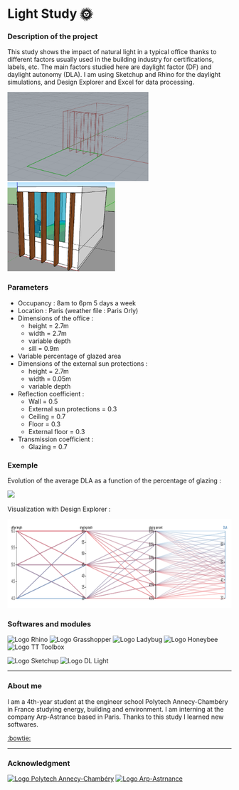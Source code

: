 # Light Study :sun_with_face:

### Description of the project

This study shows the impact of natural light in a typical office thanks to different factors usually used in the building industry for certifications, labels, etc. The main factors studied here are daylight factor (DF) and daylight autonomy (DLA). I am using Sketchup and Rhino for the daylight simulations, and Design Explorer and Excel for data processing.

<img src="Rhino Files/photos/office exemple 1.PNG" height="200"/> <img src="Sketchup%20files/Bureau%204%2C5m/Bureau%204%2C5m%20-%2040%25%20-%2030cm/cas%201.PNG" height="200"/> 

### Parameters

- Occupancy : 8am to 6pm 5 days a week
- Location : Paris (weather file : Paris Orly)
- Dimensions of the office : 
     - height = 2.7m
     - width = 2.7m
     - variable depth
     - sill = 0.9m
-	Variable percentage of glazed area 
- Dimensions of the external sun protections :
     - height = 2.7m
     - width = 0.05m
     - variable depth
- Reflection coefficient :
     - Wall = 0.5
     - External sun protections = 0.3
     - Ceiling = 0.7
     - Floor = 0.3
     - External floor = 0.3
- Transmission coefficient :
     - Glazing = 0.7

### Exemple

Evolution of the average DLA as a function of the percentage of glazing : 

<img src="Rhino%20Files/photos/Evolution%20ALJ%20%25surface%20vitr%C3%A9e.gif" height="300"/>

Visualization with Design Explorer :

<img src="Rhino%20Files/photos/visualisation%20design%20explorer.PNG" height="200"/>

### Softwares and modules

<img src="https://www.mav-npdc.com/wp-content/uploads/2019/03/rhinoceros-5-cad-software.jpg" height="75" title="Logo Rhino" alt="Logo Rhino"> <img src="https://seeklogo.com/images/G/grasshopper-3d-logo-B55A18550D-seeklogo.com.png" height="75" title="Logo Grasshopper" alt="Logo Grasshopper"> <img src="https://www.ladybug.tools/assets/img/logo.png" height="75" title="Logo Ladybug" alt="Logo Ladybug"> <img src="https://www.ladybug.tools/assets/img/honeybee-large.png" height="75" title="Logo Honeybee" alt="Logo Honeybee"> <img src="https://static.food4rhino.com/s3fs-public/users-files/core-studio/app/tttoolboxlarge0.jpg" height="75" title="Logo TT Toolbox" alt="Logo TT Toolbox"> 

<img src="https://www.dea.fr/wp-content/uploads/2017/01/logo-sketchup.jpg" height="75" title="Logo Sketchup" alt="Logo Sketchup"> <img src="https://deluminaelab.com/company/fr/assets/images/logo-deluminae-2018-148x145.png" height="75" title="Logo DL Light" alt="Logo DL Light">

---

### About me
I am a 4th-year student at the engineer school Polytech Annecy-Chambéry in France studying energy, building and environment. I am interning at the company Arp-Astrance based in Paris. Thanks to this study I learned new softwares.

<a href="http://www.linkedin.com/in/lenad-antoni">:bowtie:</a>

---

### Acknowledgment
<a href="https://www.polytech.univ-smb.fr/"><img src="https://www.usinenouvelle.com/mediatheque/4/9/5/000625594_image_600x315.png" height="150" title="Logo Polytech Annecy-Chambéry" alt="Logo Polytech Annecy-Chambéry"></a> <a href="https://www.arp-astrance.com/"><img src="https://pbs.twimg.com/media/Dd5jLDXUQAEaQIl.jpg" height="150" title="Logo Arp-Astrnance" alt="Logo Arp-Astrnance"></a> 
